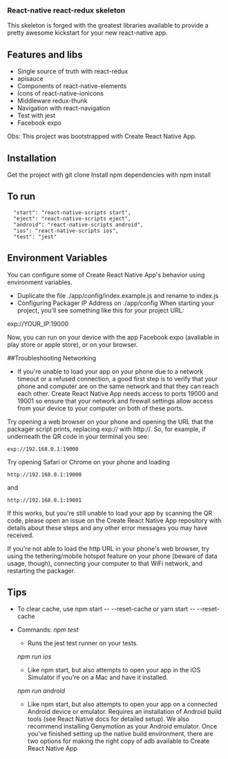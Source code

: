 ### React-native react-redux skeleton
  This skeleton is forged with the greatest libraries available to provide a pretty awesome kickstart for your new react-native app.

## Features and libs
 - Single source of truth with react-redux
 - apisauce
 - Components of react-native-elements
 - Icons of react-native-ionicons
 - Middleware redux-thunk
 - Navigation with react-navigation
 - Test with jest
 - Facebook expo

Obs: This project was bootstrapped with Create React Native App.

## Installation
  Get the project with git clone
  Install npm dependencies with npm install

## To run
```
  "start": "react-native-scripts start",
  "eject": "react-native-scripts eject",
  "android": "react-native-scripts android",
  "ios": "react-native-scripts ios",
  "test": "jest"
```

## Environment Variables
  You can configure some of Create React Native App's behavior using environment variables.
  - Duplicate the file ./app/config/index.example.js and rename to index.js
  - Configuring Packager IP Address on ./app/config
  When starting your project, you'll see something like this for your project URL:

exp://YOUR_IP:19000

Now, you can run on your device with the app Facebook expo (avaliable in play store or apple store),
or on your browser.

##Troubleshooting
  Networking
  - If you're unable to load your app on your phone due to a network timeout or a refused connection, a good first step is to verify that your phone and computer are on the same network and that they can reach each other. Create React Native App needs access to ports 19000 and 19001 so ensure that your network and firewall settings allow access from your device to your computer on both of these ports.

  Try opening a web browser on your phone and opening the URL that the packager script prints, replacing exp:// with http://. So, for example, if underneath the QR code in your terminal you see:

  ```
  exp://192.168.0.1:19000
  ```

  Try opening Safari or Chrome on your phone and loading

  ```
  http://192.168.0.1:19000
  ```
  and

  ```
  http://192.168.0.1:19001
  ```

  If this works, but you're still unable to load your app by scanning the QR code, please open an issue on the Create React Native App repository with details about these steps and any other error messages you may have received.

  If you're not able to load the http URL in your phone's web browser, try using the tethering/mobile hotspot feature on your phone (beware of data usage, though), connecting your computer to that WiFi network, and restarting the packager.

## Tips
- To clear cache, use npm start -- --reset-cache or yarn start -- --reset-cache
- Commands:
  *npm test*
  - Runs the jest test runner on your tests.

  *npm run ios*
  - Like npm start, but also attempts to open your app in the iOS Simulator if you're on a Mac and    have it installed.

  *npm run android*
   - Like npm start, but also attempts to open your app on a connected Android device or emulator. Requires an installation of Android build tools (see React Native docs for detailed setup). We also recommend installing Genymotion as your Android emulator. Once you've finished setting up the native build environment, there are two options for making the right copy of adb available to Create React Native App
